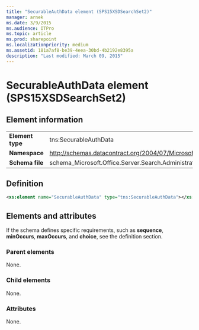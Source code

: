 ```yaml
---
title: "SecurableAuthData element (SPS15XSDSearchSet2)"
manager: arnek
ms.date: 3/9/2015
ms.audience: ITPro
ms.topic: article
ms.prod: sharepoint
ms.localizationpriority: medium
ms.assetid: 181a7af8-be39-4eea-30bd-4b2192e8395a
description: "Last modified: March 09, 2015"
---
```


# SecurableAuthData element (SPS15XSDSearchSet2)

 
  
## Element information

|||
|:-----|:-----|
|**Element type** <br/> |tns:SecurableAuthData  <br/> |
|**Namespace** <br/> |http://schemas.datacontract.org/2004/07/Microsoft.Office.Server.Search.Administration  <br/> |
|**Schema file** <br/> |schema_Microsoft.Office.Server.Search.Administration.xsd  <br/> |
   
## Definition

```XML
<xs:element name="SecurableAuthData" type="tns:SecurableAuthData"></xs:element>

```

## Elements and attributes

If the schema defines specific requirements, such as **sequence**, **minOccurs**, **maxOccurs**, and **choice**, see the definition section. 
  
### Parent elements

None.
  
### Child elements

None.
  
### Attributes

None.
  

